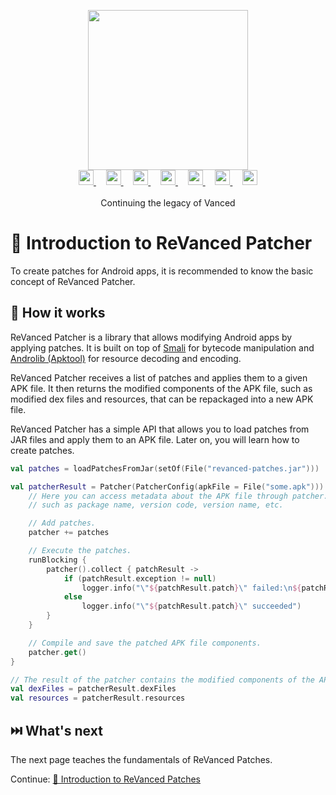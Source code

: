 <p align="center">
  <picture>
    <source
      width="256px"
      media="(prefers-color-scheme: dark)"
      srcset="../assets/revanced-headline/revanced-headline-vertical-dark.svg"
    >
    <img 
      width="256px"
      src="../assets/revanced-headline/revanced-headline-vertical-light.svg"
    >
  </picture>
  <br>
  <a href="https://revanced.app/">
     <picture>
         <source height="24px" media="(prefers-color-scheme: dark)" srcset="../assets/revanced-logo/revanced-logo.svg" />
         <img height="24px" src="../assets/revanced-logo/revanced-logo.svg" />
     </picture>
   </a>&nbsp;&nbsp;&nbsp;
   <a href="https://github.com/ReVanced">
       <picture>
           <source height="24px" media="(prefers-color-scheme: dark)" srcset="https://i.ibb.co/dMMmCrW/Git-Hub-Mark.png" />
           <img height="24px" src="https://i.ibb.co/9wV3HGF/Git-Hub-Mark-Light.png" />
       </picture>
   </a>&nbsp;&nbsp;&nbsp;
   <a href="http://revanced.app/discord">
       <picture>
           <source height="24px" media="(prefers-color-scheme: dark)" srcset="https://user-images.githubusercontent.com/13122796/178032563-d4e084b7-244e-4358-af50-26bde6dd4996.png" />
           <img height="24px" src="https://user-images.githubusercontent.com/13122796/178032563-d4e084b7-244e-4358-af50-26bde6dd4996.png" />
       </picture>
   </a>&nbsp;&nbsp;&nbsp;
   <a href="https://reddit.com/r/revancedapp">
       <picture>
           <source height="24px" media="(prefers-color-scheme: dark)" srcset="https://user-images.githubusercontent.com/13122796/178032351-9d9d5619-8ef7-470a-9eec-2744ece54553.png" />
           <img height="24px" src="https://user-images.githubusercontent.com/13122796/178032351-9d9d5619-8ef7-470a-9eec-2744ece54553.png" />
       </picture>
   </a>&nbsp;&nbsp;&nbsp;
   <a href="https://t.me/app_revanced">
      <picture>
         <source height="24px" media="(prefers-color-scheme: dark)" srcset="https://user-images.githubusercontent.com/13122796/178032213-faf25ab8-0bc3-4a94-a730-b524c96df124.png" />
         <img height="24px" src="https://user-images.githubusercontent.com/13122796/178032213-faf25ab8-0bc3-4a94-a730-b524c96df124.png" />
      </picture>
   </a>&nbsp;&nbsp;&nbsp;
   <a href="https://x.com/revancedapp">
      <picture>
         <source media="(prefers-color-scheme: dark)" srcset="https://user-images.githubusercontent.com/93124920/270180600-7c1b38bf-889b-4d68-bd5e-b9d86f91421a.png">
         <img height="24px" src="https://user-images.githubusercontent.com/93124920/270108715-d80743fa-b330-4809-b1e6-79fbdc60d09c.png" />
      </picture>
   </a>&nbsp;&nbsp;&nbsp;
   <a href="https://www.youtube.com/@ReVanced">
      <picture>
         <source height="24px" media="(prefers-color-scheme: dark)" srcset="https://user-images.githubusercontent.com/13122796/178032714-c51c7492-0666-44ac-99c2-f003a695ab50.png" />
         <img height="24px" src="https://user-images.githubusercontent.com/13122796/178032714-c51c7492-0666-44ac-99c2-f003a695ab50.png" />
     </picture>
   </a>
   <br>
   <br>
   Continuing the legacy of Vanced
</p>

# 💉 Introduction to ReVanced Patcher

To create patches for Android apps, it is recommended to know the basic concept of ReVanced Patcher.

## 📙 How it works

ReVanced Patcher is a library that allows modifying Android apps by applying patches.
It is built on top of [Smali](https://github.com/google/smali) for bytecode manipulation and [Androlib (Apktool)](https://github.com/iBotPeaches/Apktool)
for resource decoding and encoding.

ReVanced Patcher receives a list of patches and applies them to a given APK file.
It then returns the modified components of the APK file, such as modified dex files and resources,
that can be repackaged into a new APK file.

ReVanced Patcher has a simple API that allows you to load patches from JAR files
and apply them to an APK file. Later on, you will learn how to create patches.

```kt
val patches = loadPatchesFromJar(setOf(File("revanced-patches.jar")))

val patcherResult = Patcher(PatcherConfig(apkFile = File("some.apk"))).use { patcher ->
    // Here you can access metadata about the APK file through patcher.context.packageMetadata
    // such as package name, version code, version name, etc.

    // Add patches.
    patcher += patches

    // Execute the patches.
    runBlocking {
        patcher().collect { patchResult ->
            if (patchResult.exception != null)
                logger.info("\"${patchResult.patch}\" failed:\n${patchResult.exception}")
            else
                logger.info("\"${patchResult.patch}\" succeeded")
        }
    }

    // Compile and save the patched APK file components.
    patcher.get()
}

// The result of the patcher contains the modified components of the APK file that can be repackaged into a new APK file.
val dexFiles = patcherResult.dexFiles
val resources = patcherResult.resources
```

## ⏭️ What's next

The next page teaches the fundamentals of ReVanced Patches.

Continue: [🧩 Introduction to ReVanced Patches](2_patches_intro.md)
